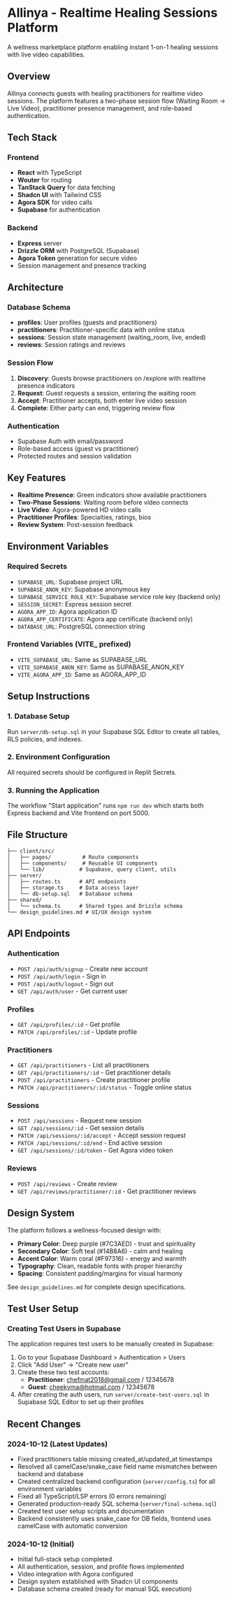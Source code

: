 # Allinya - Realtime Healing Sessions Platform

A wellness marketplace platform enabling instant 1-on-1 healing sessions with live video capabilities.

## Overview

Allinya connects guests with healing practitioners for realtime video sessions. The platform features a two-phase session flow (Waiting Room → Live Video), practitioner presence management, and role-based authentication.

## Tech Stack

### Frontend
- **React** with TypeScript
- **Wouter** for routing
- **TanStack Query** for data fetching
- **Shadcn UI** with Tailwind CSS
- **Agora SDK** for video calls
- **Supabase** for authentication

### Backend
- **Express** server
- **Drizzle ORM** with PostgreSQL (Supabase)
- **Agora Token** generation for secure video
- Session management and presence tracking

## Architecture

### Database Schema
- **profiles**: User profiles (guests and practitioners)
- **practitioners**: Practitioner-specific data with online status
- **sessions**: Session state management (waiting_room, live, ended)
- **reviews**: Session ratings and reviews

### Session Flow
1. **Discovery**: Guests browse practitioners on /explore with realtime presence indicators
2. **Request**: Guest requests a session, entering the waiting room
3. **Accept**: Practitioner accepts, both enter live video session
4. **Complete**: Either party can end, triggering review flow

### Authentication
- Supabase Auth with email/password
- Role-based access (guest vs practitioner)
- Protected routes and session validation

## Key Features

- **Realtime Presence**: Green indicators show available practitioners
- **Two-Phase Sessions**: Waiting room before video connects
- **Live Video**: Agora-powered HD video calls
- **Practitioner Profiles**: Specialties, ratings, bios
- **Review System**: Post-session feedback

## Environment Variables

### Required Secrets
- `SUPABASE_URL`: Supabase project URL
- `SUPABASE_ANON_KEY`: Supabase anonymous key
- `SUPABASE_SERVICE_ROLE_KEY`: Supabase service role key (backend only)
- `SESSION_SECRET`: Express session secret
- `AGORA_APP_ID`: Agora application ID
- `AGORA_APP_CERTIFICATE`: Agora app certificate (backend only)
- `DATABASE_URL`: PostgreSQL connection string

### Frontend Variables (VITE_ prefixed)
- `VITE_SUPABASE_URL`: Same as SUPABASE_URL
- `VITE_SUPABASE_ANON_KEY`: Same as SUPABASE_ANON_KEY
- `VITE_AGORA_APP_ID`: Same as AGORA_APP_ID

## Setup Instructions

### 1. Database Setup
Run `server/db-setup.sql` in your Supabase SQL Editor to create all tables, RLS policies, and indexes.

### 2. Environment Configuration
All required secrets should be configured in Replit Secrets.

### 3. Running the Application
The workflow "Start application" runs `npm run dev` which starts both Express backend and Vite frontend on port 5000.

## File Structure

```
├── client/src/
│   ├── pages/          # Route components
│   ├── components/     # Reusable UI components
│   └── lib/           # Supabase, query client, utils
├── server/
│   ├── routes.ts      # API endpoints
│   ├── storage.ts     # Data access layer
│   └── db-setup.sql   # Database schema
├── shared/
│   └── schema.ts      # Shared types and Drizzle schema
└── design_guidelines.md # UI/UX design system
```

## API Endpoints

### Authentication
- `POST /api/auth/signup` - Create new account
- `POST /api/auth/login` - Sign in
- `POST /api/auth/logout` - Sign out
- `GET /api/auth/user` - Get current user

### Profiles
- `GET /api/profiles/:id` - Get profile
- `PATCH /api/profiles/:id` - Update profile

### Practitioners
- `GET /api/practitioners` - List all practitioners
- `GET /api/practitioners/:id` - Get practitioner details
- `POST /api/practitioners` - Create practitioner profile
- `PATCH /api/practitioners/:id/status` - Toggle online status

### Sessions
- `POST /api/sessions` - Request new session
- `GET /api/sessions/:id` - Get session details
- `PATCH /api/sessions/:id/accept` - Accept session request
- `PATCH /api/sessions/:id/end` - End active session
- `GET /api/sessions/:id/token` - Get Agora video token

### Reviews
- `POST /api/reviews` - Create review
- `GET /api/reviews/practitioner/:id` - Get practitioner reviews

## Design System

The platform follows a wellness-focused design with:
- **Primary Color**: Deep purple (#7C3AED) - trust and spirituality
- **Secondary Color**: Soft teal (#14B8A6) - calm and healing
- **Accent Color**: Warm coral (#F97316) - energy and warmth
- **Typography**: Clean, readable fonts with proper hierarchy
- **Spacing**: Consistent padding/margins for visual harmony

See `design_guidelines.md` for complete design specifications.

## Test User Setup

### Creating Test Users in Supabase
The application requires test users to be manually created in Supabase:

1. Go to your Supabase Dashboard > Authentication > Users
2. Click "Add User" → "Create new user"
3. Create these two test accounts:
   - **Practitioner**: chefmat2018@gmail.com / 12345678
   - **Guest**: cheekyma@hotmail.com / 12345678
4. After creating the auth users, run `server/create-test-users.sql` in Supabase SQL Editor to set up their profiles

## Recent Changes

### 2024-10-12 (Latest Updates)
- Fixed practitioners table missing created_at/updated_at timestamps
- Resolved all camelCase/snake_case field name mismatches between backend and database
- Created centralized backend configuration (`server/config.ts`) for all environment variables
- Fixed all TypeScript/LSP errors (0 errors remaining)
- Generated production-ready SQL schema (`server/final-schema.sql`)
- Created test user setup scripts and documentation
- Backend consistently uses snake_case for DB fields, frontend uses camelCase with automatic conversion

### 2024-10-12 (Initial)
- Initial full-stack setup completed
- All authentication, session, and profile flows implemented
- Video integration with Agora configured
- Design system established with Shadcn UI components
- Database schema created (ready for manual SQL execution)
